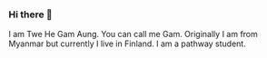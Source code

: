 ### Hi there 👋

I am Twe He Gam Aung. You can call me Gam. Originally I am from Myanmar but currently I live in Finland. I am a pathway student. 
